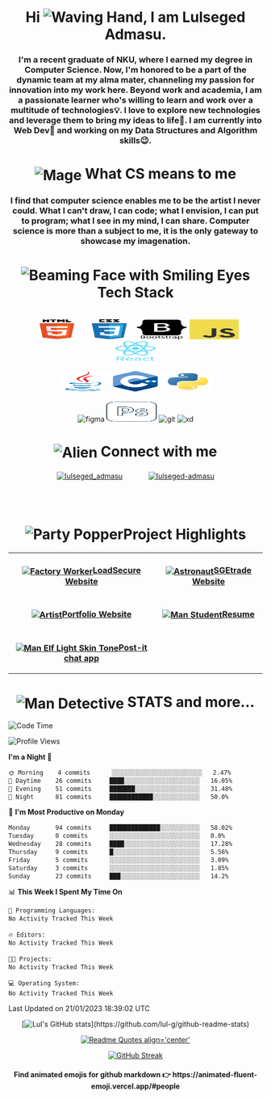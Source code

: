 <h1 align="center">
Hi <img src="https://raw.githubusercontent.com/Tarikul-Islam-Anik/Animated-Fluent-Emojis/master/Emojis/Hand%20gestures/Waving%20Hand.png" alt="Waving Hand" width="55" height="55" />, I am Lulseged Admasu.  
</h1>
<h3 align="center">I'm a recent graduate of NKU, where I earned my degree in Computer Science. Now, I'm honored to be a part of the dynamic team at my alma mater, channeling my passion for innovation into my work here. Beyond work and academia, I am a passionate learner who's willing to learn and work over a multitude of technologies💡. I love to explore new technologies and leverage them to bring my ideas to life🚀. I am currently into Web Dev🤟 and working on my Data Structures and Algorithm skills😉.</h3>
<h1 align="center"><img align="center" src="https://raw.githubusercontent.com/Tarikul-Islam-Anik/Animated-Fluent-Emojis/master/Emojis/People/Mage.png" alt="Mage" width="65" height="65" /> What CS means to me</h1>
<h3 align="center">
I find that computer science enables me to be the artist I never could. What I can't draw, I can code; what I envision, I can put to program; what I see in my mind, I can share. Computer science is more than a subject to me, it is <b>the only</b> gateway to showcase my imagenation.
</h3>
<h1 align="center"><img src="https://raw.githubusercontent.com/Tarikul-Islam-Anik/Animated-Fluent-Emojis/master/Emojis/Smilies/Beaming%20Face%20with%20Smiling%20Eyes.png" alt="Beaming Face with Smiling Eyes" align="center" width="45" height="45" /> Tech Stack</h1>
<p align="center"> 
<br>
<img src="https://raw.githubusercontent.com/devicons/devicon/master/icons/html5/html5-original-wordmark.svg" alt="html5" width="100" height="40"/>
<img src="https://raw.githubusercontent.com/devicons/devicon/master/icons/css3/css3-original-wordmark.svg" alt="css3" width="100" height="40"/>
<img src="https://raw.githubusercontent.com/devicons/devicon/master/icons/bootstrap/bootstrap-plain-wordmark.svg" alt="bootstrap" width="100" height="40"/>
<img src="https://raw.githubusercontent.com/devicons/devicon/master/icons/javascript/javascript-original.svg" alt="javascript" width="100" height="40"/> 
<img src="https://raw.githubusercontent.com/devicons/devicon/master/icons/react/react-original-wordmark.svg" alt="react" width="100" height="40"/>  
<br><br>
<img src="https://raw.githubusercontent.com/devicons/devicon/master/icons/java/java-original.svg" alt="java" width="100" height="40"/> 
<img src="https://raw.githubusercontent.com/devicons/devicon/master/icons/cplusplus/cplusplus-original.svg" alt="cplusplus" width="100" height="40"/> 
<img src="https://raw.githubusercontent.com/devicons/devicon/master/icons/python/python-original.svg" alt="python" width="100" height="40"/> 
<br><br>
<img src="https://www.vectorlogo.zone/logos/figma/figma-icon.svg" alt="figma" width="100" height="40"/>
<img src="https://raw.githubusercontent.com/devicons/devicon/master/icons/photoshop/photoshop-line.svg" alt="photoshop" width="100" height="40"/>
<img src="https://www.vectorlogo.zone/logos/git-scm/git-scm-icon.svg" alt="git" width="100" height="40"/> 
<img src="https://cdn.worldvectorlogo.com/logos/adobe-xd.svg" alt="xd" width="100" height="40"/> 
</p>
<h1 align="center"><img align="center" src="https://raw.githubusercontent.com/Tarikul-Islam-Anik/Animated-Fluent-Emojis/master/Emojis/Smilies/Alien.png" alt="Alien" width="55" height="55" /> Connect with me</h1>
<p align="center">
<a href="https://twitter.com/lulseged_admasu" target="blank"><img align="center" src="https://raw.githubusercontent.com/rahuldkjain/github-profile-readme-generator/master/src/images/icons/Social/twitter.svg" alt="lulseged_admasu" height="30" width="40" /></a>
&nbsp;&nbsp;&nbsp;&nbsp;&nbsp;&nbsp;&nbsp;&nbsp;&nbsp;&nbsp;&nbsp;  
<a href="https://linkedin.com/in/lulseged-admasu" target="blank"><img align="center" src="https://raw.githubusercontent.com/rahuldkjain/github-profile-readme-generator/master/src/images/icons/Social/linked-in-alt.svg" alt="lulseged-admasu" height="30" width="40" /></a>
<br><br><br><br>
</p>
<h1 align='center'><img src="https://raw.githubusercontent.com/Tarikul-Islam-Anik/Animated-Fluent-Emojis/master/Emojis/Activities/Party%20Popper.png" alt="Party Popper" width="90" height="90" />Project Highlights</h1>

<table align="center">
<tr>
<td>
<h3 align='center'><a href='http://loadsecuresystems.com/' target="_blank"><img align='center' src="https://raw.githubusercontent.com/Tarikul-Islam-Anik/Animated-Fluent-Emojis/master/Emojis/People/Factory%20Worker.png" alt="Factory Worker" width="55" height="55" />LoadSecure Website</a></h3>
</td>
<td><h3 align='center'><a href='https://sgetrade.netlify.app/' target="_blank"><img align='center' src="https://raw.githubusercontent.com/Tarikul-Islam-Anik/Animated-Fluent-Emojis/master/Emojis/People/Astronaut.png" alt="Astronaut" width="55" height="55" />SGEtrade Website</a></h3>
</td>
</tr>
<tr>
<td>
<h3 align='center'><a href='https://lul-g.netlify.app/' target="_blank"><img align='center' src="https://raw.githubusercontent.com/Tarikul-Islam-Anik/Animated-Fluent-Emojis/master/Emojis/People/Artist.png" alt="Artist" width="55" height="55" />Portfolio Website</a></h3>
</td>
<td>
<h3 align='center'><a href='https://resume-lul.netlify.app/' target="_blank"><img align='center' src="https://raw.githubusercontent.com/Tarikul-Islam-Anik/Animated-Fluent-Emojis/master/Emojis/People/Man%20Student.png" alt="Man Student" width="55" height="55" />Resume</a></h3>
</td>
</tr>
<tr>
<td>
<h3 align='center'><a href='https://postt-itt.vercel.app/' target="_blank"><img align='center' src="https://raw.githubusercontent.com/Tarikul-Islam-Anik/Animated-Fluent-Emojis/master/Emojis/People%20with%20professions/Man%20Elf%20Light%20Skin%20Tone.png" alt="Man Elf Light Skin Tone" width="55" height="55" />Post-it chat app</a></h3>
</td>
 </tr>
</table>
<h1 align='center'><img align='center' src="https://raw.githubusercontent.com/Tarikul-Islam-Anik/Animated-Fluent-Emojis/master/Emojis/People/Man%20Detective.png" alt="Man Detective" width="75" height="75" /> STATS and more...</h1>

<!--START_SECTION:waka-->
![Code Time](http://img.shields.io/badge/Code%20Time-186%20hrs%2012%20mins-blue)

![Profile Views](http://img.shields.io/badge/Profile%20Views-2-blue)

**I'm a Night 🦉** 

```text
🌞 Morning    4 commits      ░░░░░░░░░░░░░░░░░░░░░░░░░   2.47% 
🌆 Daytime    26 commits     ████░░░░░░░░░░░░░░░░░░░░░   16.05% 
🌃 Evening    51 commits     ███████░░░░░░░░░░░░░░░░░░   31.48% 
🌙 Night      81 commits     ████████████░░░░░░░░░░░░░   50.0%

```
📅 **I'm Most Productive on Monday** 

```text
Monday       94 commits     ██████████████░░░░░░░░░░░   58.02% 
Tuesday      0 commits      ░░░░░░░░░░░░░░░░░░░░░░░░░   0.0% 
Wednesday    28 commits     ████░░░░░░░░░░░░░░░░░░░░░   17.28% 
Thursday     9 commits      █░░░░░░░░░░░░░░░░░░░░░░░░   5.56% 
Friday       5 commits      ░░░░░░░░░░░░░░░░░░░░░░░░░   3.09% 
Saturday     3 commits      ░░░░░░░░░░░░░░░░░░░░░░░░░   1.85% 
Sunday       23 commits     ███░░░░░░░░░░░░░░░░░░░░░░   14.2%

```


📊 **This Week I Spent My Time On** 

```text
💬 Programming Languages: 
No Activity Tracked This Week

🔥 Editors: 
No Activity Tracked This Week

🐱‍💻 Projects: 
No Activity Tracked This Week

💻 Operating System: 
No Activity Tracked This Week

```


 Last Updated on 21/01/2023 18:39:02 UTC
<!--END_SECTION:waka-->
<!-- 
<div align='center'>
    
![Contribution](https://activity-graph.herokuapp.com/graph?username=lul-g&theme=react-dark&hide_border=true&area=true)
    
</div> -->


<div align='center'>
  
[![Lul's GitHub stats](https://github-readme-stats.vercel.app/api?username=lul-g&show_icons=true&theme=radical&count_private=true&show_owner=true&icon_color='#FF9178')](https://github.com/lul-g/github-readme-stats)

</div>
<div align='center'>
  
[![Readme Quotes align='center'](https://quotes-github-readme.vercel.app/api?type=horizontal&theme=radical&type=vertical)](https://github.com/piyushsuthar/github-readme-quotes)
  
</div>
<div align='center'>
  
[![GitHub Streak](https://github-readme-streak-stats.herokuapp.com/?user=lul-g&theme=radical)](https://git.io/streak-stats)

</div>


<h4 align='center'> Find animated emojis for github markdown 👉 https://animated-fluent-emoji.vercel.app/#people</h4>
